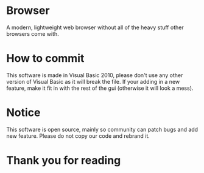 # Browser
A modern, lightweight web browser without all of the heavy stuff other browsers come with.

# How to commit
This software is made in Visual Basic 2010, please don't use any other version of Visual Basic as it will break the file.
If your adding in a new feature, make it fit in with the rest of the gui (otherwise it will look a mess).

# Notice
This software is open source, mainly so community can patch bugs and add new feature. Please do not copy our code and rebrand it.

# Thank you for reading
